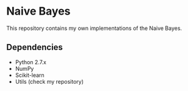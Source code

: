 # Naive Bayes

This repository contains my own implementations of the Naive Bayes. 


## Dependencies
* Python 2.7.x
* NumPy
* Scikit-learn
* Utils (check my repository)